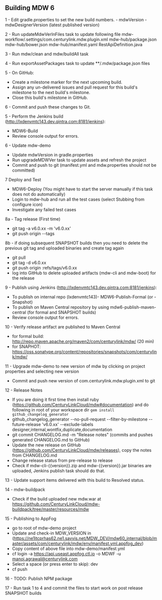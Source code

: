 ## Building MDW 6

1 - Edit gradle.properties to set the new build numbers.
    - mdwVersion
    - mdwDesignerVersion (latest published version)
    
2 - Run updateMdwVerInFiles task to update following file 
    mdw-workflow/.settings/com.centurylink.mdw.plugin.xml
    mdw-hub/package.json
    mdw-hub/bower.json
    mdw-hub/manifest.yaml
    RestApiDefinition.java
    
3 - Run mdw/clean and mdw/buildAll task 

4 - Run exportAssetPackages task to update **/.mdw/package.json files
    
5 - On GitHub:
  - Create a milestone marker for the next upcoming build.
  - Assign any un-delivered issues and pull request for this build's milestone to the next build's milestone.
  - Close this build's milestone in GitHub.
    
6 - Commit and push these changes to Git.

5 - Perform the Jenkins build (http://lxdenvmtc143.dev.qintra.com:8181/jenkins):
  - MDW6-Build
  - Review console output for errors.
  
6 - Update mdw-demo
  -  Update mdwVersion in gradle.properties  
  -  Run upgradeMDWVer task to update assets and refresh the project
  -  Commit and push to git (manifest.yml and mdw.properties should not be committed)
  
7  Deploy and Test
  - MDW6-Deploy  (You might have to start the server manually if this task does not do automatically)
  - Login to mdw-hub and run all the test cases (select Stubbing from configure icon)
  - Investigate any failed test cases
  
8a - Tag release (First time)
  - git tag -a v6.0.xx -m 'v6.0.xx'
  - git push origin --tags
  
8b - if doing subsequent SNAPSHOT builds then you need to delete the previous git tag and uploaded binaries and create tag again
  - git pull
  - git tag -d v6.0.xx 
  - git push origin :refs/tags/v6.0.xx
  - log into GitHub to delete uploaded artifacts (mdw-cli and mdw-boot) for the release
  
9 - Publish using Jenkins (http://lxdenvmtc143.dev.qintra.com:8181/jenkins):
  - To publish on internal repo (lxdenvmtc143)- MDW6-Publish-Formal (or -Snapshot)
  - To publish on Maven Central repository by using mdw6-publish-maven-central (for formal and SNAPSHOT builds) 
  - Review console output for errors.

10 - Verify release artifact are published to Maven Central
  - for formal build:  http://repo.maven.apache.org/maven2/com/centurylink/mdw/ (20 min)
  - for SNAPHOT:       https://oss.sonatype.org/content/repositories/snapshots/com/centurylink/mdw/ 

11 - Upgrade mdw-demo to new version of mdw by clicking on project properties and selecting new version
  -  Commit and push new version of com.centurylink.mdw.plugin.xml to git

12 - Release Notes
  - If you are doing it first time then install ruby (https://github.com/CenturyLinkCloud/mdw#documentation) and do following in root of your workspace dir 
    `gem install github_changelog_generator`
  - github_changelog_generator --no-pull-request  --filter-by-milestone --future-release 'v6.0.xx' --exclude-labels designer,internal,wontfix,duplicate,documentation
  - git commit CHANGELOG.md -m "Release notes" (commits and pushes generated CHANGELOG.md to GitHub)
  - Update the new release on GitHub (https://github.com/CenturyLinkCloud/mdw/releases), copy the notes from CHANGELOG.md
  - Change release status from pre-release to release
  - Check if mdw-cli-{{version}}.zip and mdw-{{version}}.jar binaries are uploaded, Jenkins publish task should do that.
  
13 - Update support items delivered with this build to Resolved status.
    
14 - mdw-buildpack
   - Check if the build uploaded new mdw.war at https://github.com/CenturyLinkCloud/mdw-buildpack/tree/master/resources/mdw
    
15 - Publishing to AppFog  
   -  go to root of mdw-demo project
   -  Update and check-in MDW_VERSION in (https://ne1itcprhas62.ne1.savvis.net/MDW_DEV/mdw60_internal/blob/master/assets/com/centurylink/mdw/env/manifest.yml.appfog_dev)
   -  Copy content of above file into mdw-demo/manifest.yml    
   -  cf login -a https://api.useast.appfog.ctl.io -o MDWF -u manoj.agrawal@centurylink.com
   -  Select a space (or press enter to skip): dev
   -  cf push

16 - TODO: Publish NPM package 

17 - Run task 1 to 4 and commit the files to start work on post release SNAPSHOT builds
    